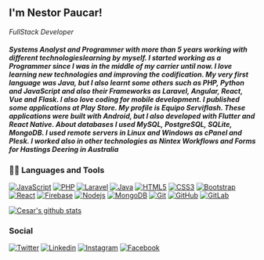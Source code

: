 <h2> I'm Nestor Paucar!</h2>
<p><em>FullStack Developer</em></p>

<h5>
Systems Analyst and Programmer with more than 5 years working with different technologieslearning by myself. I started working as a Programmer since I was in the middle of my carrier until now. I love learning new technologies and improving the codification. My very first language was Java, but I also learnt  some  others  such  as  PHP,  Python  and  JavaScript  and  also  their  Frameworks  as  Laravel, Angular,  React,  Vue  and  Flask.  I  also  love  coding  for  mobile  development.  I  published  some applications at Play Store. My profile is Equipo Serviflash. These applications were built with Android, but  I  also  developed  with  Flutter  and  React  Native.  About  databases  I  used  MySQL,  PostgreSQL, SQLite, MongoDB. I used remote servers in Linux and Windows as cPanel and Plesk. I worked also in other technologies as Nintex Workflows and Forms for Hastings Deering in Australia
</h5>

### 👨‍💻 Languages and Tools

[![JavaScript](https://img.shields.io/badge/-JavaScript-black?style=flat&logo=javascript&link=https://github.com/nespaucar)](https://github.com/nespaucar)
[![PHP](https://img.shields.io/badge/-PHP-black?style=flat&logo=php&link=https://github.com/nespaucar)](https://github.com/nespaucar)
[![Laravel](https://img.shields.io/badge/-Laravel-black?style=flat&logo=laravel&link=https://github.com/nespaucar)](https://github.com/nespaucar)
[![Java](https://img.shields.io/badge/Java-orange?style=flat&logo=java&logoColor=white&link=https://github.com/nespaucar)](https://github.com/nespaucar)
[![HTML5](https://img.shields.io/badge/-HTML5-E34F26?style=flat&logo=html5&logoColor=white&link=https://github.com/nespaucar)](https://github.com/nespaucar) 
[![CSS3](https://img.shields.io/badge/-CSS3-1572B6?style=flat&logo=css3&link=https://github.com/nespaucar)](https://github.com/nespaucar) 
[![Bootstrap](https://img.shields.io/badge/-Bootstrap-563D7C?style=flat&logo=bootstrap&link=https://github.com/nespaucar)](https://github.com/nespaucar) 
[![React](https://img.shields.io/badge/-React-black?style=flat&logo=react&link=https://github.com/nespaucar)](https://github.com/nespaucar)
[![Firebase](https://img.shields.io/badge/-Firebase-black?style=flat&logo=firebase&link=https://github.com/nespaucar)](https://github.com/nespaucar) 
[![Nodejs](https://img.shields.io/badge/-Nodejs-black?style=flat&logo=Node.js&link=https://github.com/nespaucar)](https://github.com/nespaucar) 
[![MongoDB](https://img.shields.io/badge/-MongoDB-black?style=flat&logo=mongoDb&link=https://github.com/nespaucar)](https://github.com/nespaucar)
[![Git](https://img.shields.io/badge/-Git-black?style=flat&logo=git&link=https://github.com/nespaucar)](https://github.com/nespaucar) 
[![GitHub](https://img.shields.io/badge/-GitHub-181717?style=flat&logo=github&link=https://github.com/nespaucar)](https://github.com/nespaucar)
[![GitLab](https://img.shields.io/badge/-GitLab-FCA121?style=flat&logo=gitlab&link=https://github.com/nespaucar)](https://gitlab.com/nespaucar)

[![Cesar's github stats](https://github-readme-stats.vercel.app/api?username=nespaucar)](https://github.com/nespaucar/github-readme-stats)

### Social
[![Twitter](https://img.shields.io/twitter/follow/nespaucar1?style=social)](https://twitter.com/nespaucar1)
[![Linkedin](https://img.shields.io/badge/-nespaucar-blue?style=flat-square&logo=Linkedin&logoColor=white&link=https://www.linkedin.com/in/néstor-alexander-paucar-carhuatanta-ba192b185/)](https://www.linkedin.com/in/nespaucar/)
[![Instagram](https://img.shields.io/badge/-nespaucar1-blue?style=social&logo=Instagram&link=https://www.instagram.com/nespaucar1/)](https://www.instagram.com/nespaucar1/)
[![Facebook](https://img.shields.io/badge/-nespaucar-blue?style=social&logo=Facebook&link=https://www.facebook.com/nespaucar/)](https://www.facebook.com/nespaucar/)
